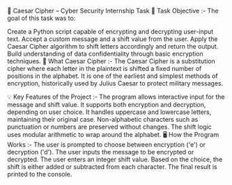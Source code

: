 🔐 Caesar Cipher – Cyber Security Internship Task
📌 Task Objective :-
The goal of this task was to:

Create a Python script capable of encrypting and decrypting user-input text.
Accept a custom message and a shift value from the user.
Apply the Caesar Cipher algorithm to shift letters accordingly and return the output.
Build understanding of data confidentiality through basic encryption techniques.
🧠 What Caesar Cipher :-
The Caesar Cipher is a substitution cipher where each letter in the plaintext is shifted a fixed number of positions in the alphabet. It is one of the earliest and simplest methods of encryption, historically used by Julius Caesar to protect military messages.

💡 Key Features of the Project :-
The program allows interactive input for the message and shift value.
It supports both encryption and decryption, depending on user choice.
It handles uppercase and lowercase letters, maintaining their original case.
Non-alphabetic characters such as punctuation or numbers are preserved without changes.
The shift logic uses modular arithmetic to wrap around the alphabet.
🖥️ How the Program Works :-
The user is prompted to choose between encryption ('e') or decryption ('d').
The user inputs the message to be encrypted or decrypted.
The user enters an integer shift value.
Based on the choice, the shift is either added or subtracted from each character.
The final result is printed to the console.
